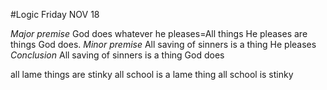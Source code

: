 #Logic Friday NOV 18

_Major premise_
God does whatever he pleases=All things He pleases are things God does.
_Minor premise_
All saving of sinners is a thing He pleases
_Conclusion_
All saving of sinners is a thing God does


all lame things are stinky 
all school is a lame thing
all school is stinky
